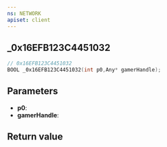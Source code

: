 ```yaml
---
ns: NETWORK
apiset: client
---
```

## _0x16EFB123C4451032

```c
// 0x16EFB123C4451032
BOOL _0x16EFB123C4451032(int p0,Any* gamerHandle);
```


## Parameters
* **p0**:
* **gamerHandle**:

## Return value

